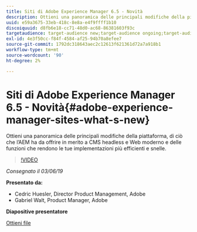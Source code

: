 ```yaml
---
title: Siti di Adobe Experience Manager 6.5 - Novità
description: Ottieni una panoramica delle principali modifiche della piattaforma, di ciò che l’AEM ha da offrire in merito a CMS headless e Web moderno e delle funzioni che rendono le tue implementazioni più efficienti e snelle.
uuid: e59a3675-33eb-418c-8e8a-e4f9ffff1b10
discoiquuid: d8fb6e18-cc71-48d0-ac68-86381603f93c
targetaudience: target-audience new;target-audience ongoing;target-audience upgrader
exl-id: 4e3f50cc-f84f-4584-af25-94b70a8efee7
source-git-commit: 1792dc318643aec2c12613f621361d72a7a918b1
workflow-type: tm+mt
source-wordcount: '90'
ht-degree: 2%

---
```


# Siti di Adobe Experience Manager 6.5 - Novità{#adobe-experience-manager-sites-what-s-new}

Ottieni una panoramica delle principali modifiche della piattaforma, di ciò che l’AEM ha da offrire in merito a CMS headless e Web moderno e delle funzioni che rendono le tue implementazioni più efficienti e snelle.

>[!VIDEO](https://video.tv.adobe.com/v/26368/?quality=9)

*Consegnato il 03/06/19*

**Presentato da:**

* Cedric Huesler, Director Product Management, Adobe
* Gabriel Walt, Product Manager, Adobe

**Diapositive presentatore**

[Ottieni file](assets/aem65-whatsnewgem-march6.pdf)
